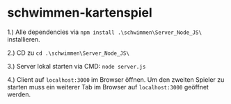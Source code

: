 # schwimmen-kartenspiel

<p>1.) Alle dependencies via <code>npm install .\schwimmen\Server_Node_JS\</code> installieren.</p>

<p>2.) CD zu <code>cd .\schwimmen\Server_Node_JS\</code></p>

<p>3.) Server lokal starten via CMD: <code>node server.js</code></p>

<p>4.) Client auf <code>localhost:3000</code> im Browser öffnen. Um den zweiten Spieler zu starten muss ein weiterer Tab im Browser auf <code>localhost:3000</code> geöffnet werden.</p>

